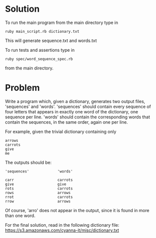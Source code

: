 # Solution
To run the main program from the main directory type in 
```
ruby main_script.rb dictionary.txt
```

This will generate sequence.txt and words.txt

To run tests and assertions type in
```
ruby spec/word_sequence_spec.rb
```

from the main directory.





# Problem
Write a program which, given a dictionary, generates two
output files, 'sequences' and 'words'.  'sequences' should
contain every sequence of four letters that appears in exactly
one word of the dictionary, one sequence per line.  'words'
should contain the corresponding words that contain the
sequences, in the same order, again one per line.

For example, given the trivial dictionary containing only

```
arrows
carrots
give
me
```

The outputs should be:

```
'sequences'             'words'

carr                    carrots
give                    give
rots                    carrots
rows                    arrows
rrot                    carrots
rrow                    arrows
```

Of course, 'arro' does not appear in the output, since it is
found in more than one word.

For the final solution, read in the following dictionary file: https://s3.amazonaws.com/cyanna-it/misc/dictionary.txt



